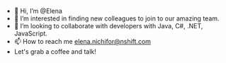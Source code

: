 - 👋 Hi, I’m @Elena
- 👀 I’m interested in finding new colleagues to join to our amazing team.
- 💞️ I’m looking to collaborate with developers with Java, C#, .NET, JavaScript. 
- 📫 How to reach me elena.nichifor@nshift.com
- Let's grab a coffee and talk! 

<!---
elenanichifor/elenanichifor is a ✨ special ✨ repository because its `README.md` (this file) appears on your GitHub profile.
You can click the Preview link to take a look at your changes.
--->
